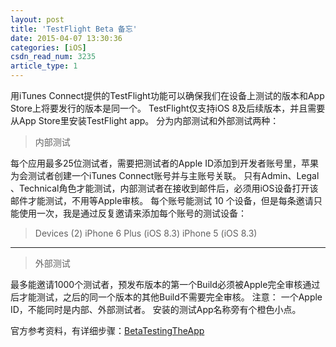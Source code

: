 ```yaml
---
layout: post
title: 'TestFlight Beta 备忘'
date: 2015-04-07 13:30:36
categories: [iOS]
csdn_read_num: 3235
article_type: 1
---
```



﻿用iTunes Connect提供的TestFlight功能可以确保我们在设备上测试的版本和App Store上将要发行的版本是同一个。
TestFlight仅支持iOS 8及后续版本，并且需要从App Store里安装TestFlight app。
分为内部测试和外部测试两种：
> 内部测试

每个应用最多25位测试者，需要把测试者的Apple ID添加到开发者账号里，苹果为会测试者创建一个iTunes Connect账号并与主账号关联。
只有Admin、Legal 、Technical角色才能测试，内部测试者在接收到邮件后，必须用iOS设备打开该邮件才能测试，不用等Apple审核。
每个账号能测试 10 个设备，但是每条邀请只能使用一次，我是通过反复邀请来添加每个账号的测试设备：
> Devices (2)
> iPhone 6 Plus (iOS 8.3)
> iPhone 5 (iOS 8.3)

---

> 外部测试

最多能邀请1000个测试者，预发布版本的第一个Build必须被Apple完全审核通过后才能测试，之后的同一个版本的其他Build不需要完全审核。
注意：
一个Apple ID，不能同时是内部、外部测试者。
安装的测试App名称旁有个橙色小点。

官方参考资料，有详细步骤：<a target="_blank" href="https://developer.apple.com/library/ios/documentation/LanguagesUtilities/Conceptual/iTunesConnect_Guide/Chapters/BetaTestingTheApp.html">BetaTestingTheApp</a>

